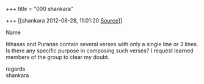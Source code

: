+++
title = "000 shankara"

+++
[[shankara	2012-08-28, 11:01:20 [Source](https://groups.google.com/g/samskrita/c/NHE9z9oXa2Q)]]



Name  

  

Itihasas and Puranas contain several verses with only a single line or 3 lines. Is there any specific purpose in composing such verses? I request learned members of the group to clear my doubt.



regards  
shankara


